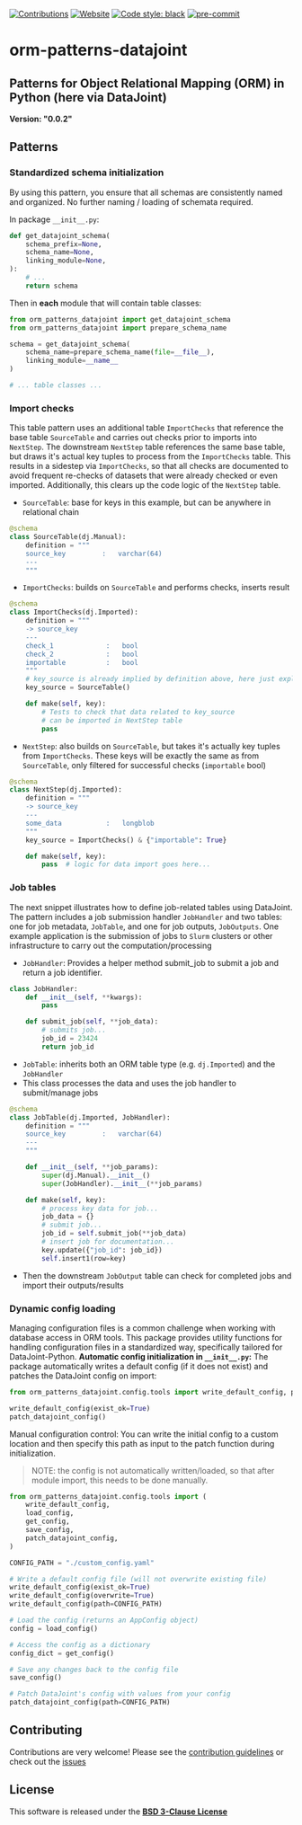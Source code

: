 [contribution guidelines]: https://github.com/larsrollik/orm-patterns-datajoint/blob/main/CONTRIBUTING.md
[issues]: https://github.com/larsrollik/orm-patterns-datajoint/issues
[BSD 3-Clause License]: https://github.com/larsrollik/orm-patterns-datajoint/blob/main/LICENSE
[Github]: https://github.com/larsrollik/orm-patterns-datajoint/settings/secrets/actions/new
[release]: https://github.com/larsrollik/orm-patterns-datajoint/releases/new

[//]: # (Badges)
[//]: # ([![PyPI]&#40;https://img.shields.io/pypi/v/orm-patterns-datajoint.svg&#41;]&#40;https://pypi.org/project/orm-patterns-datajoint&#41;)
[//]: # ([![Wheel]&#40;https://img.shields.io/pypi/wheel/orm-patterns-datajoint.svg&#41;]&#40;https://pypi.org/project/orm-patterns-datajoint&#41;)
[//]: # (![CI]&#40;https://github.com/larsrollik/orm-patterns-datajoint/workflows/tests/badge.svg&#41;)

[![Contributions](https://img.shields.io/badge/Contributions-Welcome-brightgreen.svg)](https://github.com/larsrollik/orm-patterns-datajoint/blob/main/CONTRIBUTING.md)
[![Website](https://img.shields.io/website?up_message=online&url=https%3A%2F%2Fgithub.com/larsrollik/orm-patterns-datajoint)](https://github.com/larsrollik/orm-patterns-datajoint)
[![Code style: black](https://img.shields.io/badge/code%20style-black-000000.svg)](https://github.com/python/black)
[![pre-commit](https://img.shields.io/badge/pre--commit-enabled-brightgreen?logo=pre-commit&logoColor=white)](https://github.com/pre-commit/pre-commit)

# orm-patterns-datajoint
Patterns for Object Relational Mapping (ORM) in Python (here via DataJoint)
---
**Version: "0.0.2"**


## Patterns

### Standardized schema initialization

By using this pattern, you ensure that all schemas are consistently named and organized.
No further naming / loading of schemata required.

In package `__init__.py`:
```python
def get_datajoint_schema(
    schema_prefix=None,
    schema_name=None,
    linking_module=None,
):
    # ...
    return schema
```

Then in **each** module that will contain table classes:
```python
from orm_patterns_datajoint import get_datajoint_schema
from orm_patterns_datajoint import prepare_schema_name

schema = get_datajoint_schema(
    schema_name=prepare_schema_name(file=__file__),
    linking_module=__name__
)

# ... table classes ...
```


### Import checks

This table pattern uses an additional table `ImportChecks` that reference the base table `SourceTable` and carries out checks prior to imports into `NextStep`.
The downstream `NextStep` table references the same base table, but draws it's actual key tuples to process from the `ImportChecks` table.
This results in a sidestep via `ImportChecks`, so that all checks are documented to avoid frequent re-checks of datasets that were already checked or even imported.
Additionally, this clears up the code logic of the `NextStep` table.

- `SourceTable`: base for keys in this example, but can be anywhere in relational chain
```python
@schema
class SourceTable(dj.Manual):
    definition = """
    source_key         :   varchar(64)
    ---
    """

```

- `ImportChecks`: builds on `SourceTable` and performs checks, inserts result
```python
@schema
class ImportChecks(dj.Imported):
    definition = """
    -> source_key
    ---
    check_1             :   bool
    check_2             :   bool
    importable          :   bool
    """
    # key_source is already implied by definition above, here just explicit
    key_source = SourceTable()

    def make(self, key):
        # Tests to check that data related to key_source
        # can be imported in NextStep table
        pass

```

- `NextStep`: also builds on `SourceTable`, but takes it's actually key tuples from `ImportChecks`. These keys will be exactly the same as from `SourceTable`, only filtered for successful checks (`importable` bool)
```python
@schema
class NextStep(dj.Imported):
    definition = """
    -> source_key
    ---
    some_data           :   longblob
    """
    key_source = ImportChecks() & {"importable": True}

    def make(self, key):
        pass  # logic for data import goes here...
```


### Job tables

The next snippet illustrates how to define job-related tables using DataJoint.
The pattern includes a job submission handler `JobHandler` and two tables: one for job metadata, `JobTable`, and one for job outputs, `JobOutputs`.
One example application is the submission of jobs to `Slurm` clusters or other infrastructure to carry out the computation/processing


- `JobHandler`: Provides a helper method submit_job to submit a job and return a job identifier.
```python
class JobHandler:
    def __init__(self, **kwargs):
        pass

    def submit_job(self, **job_data):
        # submits job...
        job_id = 23424
        return job_id

```

- `JobTable`: inherits both an ORM table type (e.g. `dj.Imported`) and the `JobHandler`
- This class processes the data and uses the job handler to submit/manage jobs
```python
@schema
class JobTable(dj.Imported, JobHandler):
    definition = """
    source_key         :   varchar(64)
    ---
    """

    def __init__(self, **job_params):
        super(dj.Manual).__init__()
        super(JobHandler).__init__(**job_params)

    def make(self, key):
        # process key data for job...
        job_data = {}
        # submit job...
        job_id = self.submit_job(**job_data)
        # insert job for documentation...
        key.update({"job_id": job_id})
        self.insert1(row=key)

```

- Then the downstream `JobOutput` table can check for completed jobs and import their outputs/results


### Dynamic config loading

Managing configuration files is a common challenge when working with database access in ORM tools. 
This package provides utility functions for handling configuration files in a standardized way, 
specifically tailored for DataJoint-Python.
**Automatic config initialization in `__init__.py`:**
The package automatically writes a default config (if it does not exist) and patches the DataJoint config on import:

```python
from orm_patterns_datajoint.config.tools import write_default_config, patch_datajoint_config

write_default_config(exist_ok=True)
patch_datajoint_config()

```

Manual configuration control: You can write the initial config to a custom location 
and then specify this path as input to the patch function during initialization.

> NOTE: the config is not automatically written/loaded, so that after module import, this needs to be done manually.

```python
from orm_patterns_datajoint.config.tools import (
    write_default_config,
    load_config,
    get_config,
    save_config,
    patch_datajoint_config,
)

CONFIG_PATH = "./custom_config.yaml"

# Write a default config file (will not overwrite existing file)
write_default_config(exist_ok=True)
write_default_config(overwrite=True)
write_default_config(path=CONFIG_PATH)

# Load the config (returns an AppConfig object)
config = load_config()

# Access the config as a dictionary
config_dict = get_config()

# Save any changes back to the config file
save_config()

# Patch DataJoint's config with values from your config
patch_datajoint_config(path=CONFIG_PATH)
```

## Contributing
Contributions are very welcome!
Please see the [contribution guidelines] or check out the [issues]


## License
This software is released under the **[BSD 3-Clause License]**
